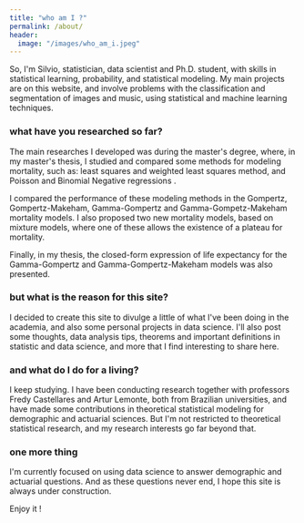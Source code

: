```yaml
---
title: "who am I ?"
permalink: /about/
header:
  image: "/images/who_am_i.jpeg"
---
```


So, I'm Silvio, statistician, data scientist and Ph.D. student, with skills in statistical learning, probability, and statistical modeling. My main projects are on this website, and involve problems with the classification and segmentation of images and music, using statistical and machine learning techniques.

### what have you researched so far?
The main researches I developed was during the master's degree, where, in my master's thesis, I studied and compared some methods for modeling mortality, such as: least squares and weighted least squares method, and Poisson and Binomial Negative regressions .

I compared the performance of these modeling methods in the Gompertz, Gompertz-Makeham, Gamma-Gompertz and Gamma-Gompetz-Makeham mortality models. I also proposed two new mortality models, based on mixture models, where one of these allows the existence of a plateau for mortality.

Finally, in my thesis, the closed-form expression of life expectancy for the Gamma-Gompertz and Gamma-Gompertz-Makeham models was also presented.

### but what is the reason for this site?
I decided to create this site to divulge a little of what I've been doing in the academia, and also some personal projects in data science. I'll also post some thoughts, data analysis tips, theorems and important definitions in statistic and data science, and more that I find interesting to share here.

### and what do I do for a living?
I keep studying. I have been conducting research together with professors Fredy Castellares and Artur Lemonte, both from Brazilian universities, and have made some contributions in theoretical statistical modeling for demographic and actuarial sciences. But I'm not restricted to theoretical statistical research, and my research interests go far beyond that.

### one more thing
I'm currently focused on using data science to answer demographic and actuarial questions. And as these questions never end, I hope this site is always under construction.

Enjoy it !
